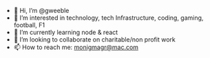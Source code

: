 - 👋 Hi, I’m @gweeble
- 👀 I’m interested in technology, tech Infrastructure, coding, gaming, football, F1
- 🌱 I’m currently learning node & react
- 💞️ I’m looking to collaborate on charitable/non profit work
- 📫 How to reach me: monigmagr@mac.com

<!---
gweeble/gweeble is a ✨ special ✨ repository because its `README.md` (this file) appears on your GitHub profile.
You can click the Preview link to take a look at your changes.
--->
